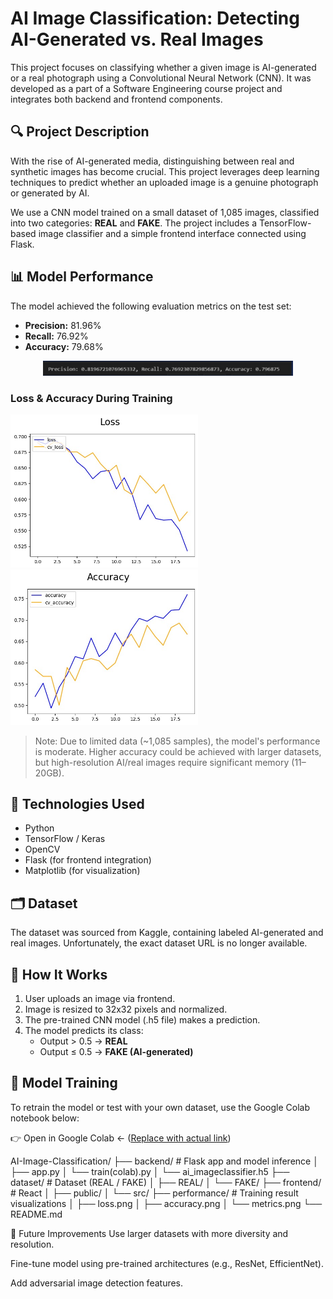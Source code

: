 # AI Image Classification: Detecting AI-Generated vs. Real Images

This project focuses on classifying whether a given image is AI-generated or a real photograph using a Convolutional Neural Network (CNN). It was developed as a part of a Software Engineering course project and integrates both backend and frontend components.

## 🔍 Project Description

With the rise of AI-generated media, distinguishing between real and synthetic images has become crucial. This project leverages deep learning techniques to predict whether an uploaded image is a genuine photograph or generated by AI.

We use a CNN model trained on a small dataset of 1,085 images, classified into two categories: **REAL** and **FAKE**. The project includes a TensorFlow-based image classifier and a simple frontend interface connected using Flask.

## 📊 Model Performance

The model achieved the following evaluation metrics on the test set:

- **Precision:** 81.96%
- **Recall:** 76.92%
- **Accuracy:** 79.68%

<p align="center">
  <img src="performance/metrics.jpg" width="400">
</p>

### Loss & Accuracy During Training

<p float="left">
  <img src="performance/loss.jpg" width="300" />
  <img src="performance/accuracy.jpg" width="300" />
</p>

> Note: Due to limited data (~1,085 samples), the model's performance is moderate. Higher accuracy could be achieved with larger datasets, but high-resolution AI/real images require significant memory (11–20GB).

## 🧠 Technologies Used

- Python
- TensorFlow / Keras
- OpenCV
- Flask (for frontend integration)
- Matplotlib (for visualization)

## 🗂 Dataset

The dataset was sourced from Kaggle, containing labeled AI-generated and real images. Unfortunately, the exact dataset URL is no longer available.



## 🧪 How It Works

1. User uploads an image via frontend.
2. Image is resized to 32x32 pixels and normalized.
3. The pre-trained CNN model (.h5 file) makes a prediction.
4. The model predicts its class:
   - Output > 0.5 → **REAL**
   - Output ≤ 0.5 → **FAKE (AI-generated)**

## 🧠 Model Training
To retrain the model or test with your own dataset, use the Google Colab notebook below:

👉 Open in Google Colab ← ([Replace with actual link](https://drive.google.com/file/d/1_c1op6PmpNtQExVVhEgGBJtlegPplhql/view?usp=sharing))

AI-Image-Classification/
├── backend/                  # Flask app and model inference
│   ├── app.py
│   └── train(colab).py
│   └── ai_imageclassifier.h5
├── dataset/                  # Dataset (REAL / FAKE)
│   ├── REAL/
│   └── FAKE/
├── frontend/                 # React
│   ├── public/
│   └── src/
├── performance/              # Training result visualizations
│   ├── loss.png
│   ├── accuracy.png
│   └── metrics.png
└── README.md

📌 Future Improvements
Use larger datasets with more diversity and resolution.

Fine-tune model using pre-trained architectures (e.g., ResNet, EfficientNet).

Add adversarial image detection features.
